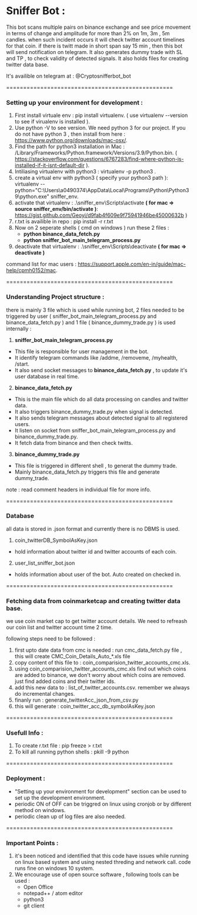 # Sniffer Bot :

This bot scans multiple pairs on binance exchange and see price movement in terms of change and amplitude for more than 2% on 1m, 3m , 5m candles.
when such incident occurs it will check twitter account timelines for that coin.
if there is twitt made in short span say 15 min , then this bot will send notification on telegram.
It also generates dummy trade with SL and TP , to check validity of detected signals.
It also holds files for creating twitter data base.

It's availible on telegram at : @Cryptosnifferbot_bot

=================================================

### Setting up your environment for development :

1. First install virtuale env : pip install virtualenv. ( use virtualenv --version to see if virualenv is installed ).
2. Use python -V to see version. We need python 3 for our project. If you do not have python 3 , then install from here : https://www.python.org/downloads/mac-osx/.
3. Find the path for python3 installation in Mac : /Library/Frameworks/Python.framework/Versions/3.9/Python.bin. ( https://stackoverflow.com/questions/6767283/find-where-python-is-installed-if-it-isnt-default-dir ).
4. Intiliasing virtualenv with python3 : virtualenv -p python3 <desired-path>.
5. create a virtual env with python3 ( specify your python3 path ): virtualenv --python="C:\Users\a0490374\AppData\Local\Programs\Python\Python39\python.exe" sniffer_env.
6. activate that virtualenv : .\sniffer_env\Scripts\activate **( for mac => source sniffer_env/bin/activate )**: https://gist.github.com/Geoyi/d9fab4f609e9f75941946be45000632b )
7. r.txt is availible in repo : pip install -r r.txt
8. Now on 2 seperate shells ( cmd on windows ) run these 2 files :
   - **python binance_data_fetch.py**
   - **python sniffer_bot_main_telegram_process.py**
6. deactivate that virtualenv : .\sniffer_env\Scripts\deactivate **( for mac => deactivate )**


command list for mac users : https://support.apple.com/en-in/guide/mac-help/cpmh0152/mac.

=================================================

### Understanding Project structure :

there is mainly 3 file which is used while running bot, 2 files needed to be triggered by user ( sniffer_bot_main_telegram_process.py and binance_data_fetch.py ) and  1 file ( binance_dummy_trade.py ) is used internally :

1) **sniffer_bot_main_telegram_process.py**
- This file is responsible for user management in the bot.
- It identify telegram commands like /addme, /removeme, /myhealth, /start.
- It also send socket messages to **binance_data_fetch.py** , to update it's user database in real time.

2) **binance_data_fetch.py**
- This is the main file which do all data processing on candles and twitter data.
- It also triggers binance_dummy_trade.py when signal is detected.
- It also sends telegram messages about detected signal to all registered users.
- It listen on socket from sniffer_bot_main_telegram_process.py and binance_dummy_trade.py.
- It fetch data from binance and then check twitts.

3) **binance_dummy_trade.py**
- This file is triggered in different shell , to generat the dummy trade.
- Mainly binance_data_fetch.py triggers this file and generate dummy_trade.

note : read comment headers in individual file for more info.

=================================================

### Database

all data is stored in .json format and currently there is no DBMS is used.

1) coin_twitterDB_SymbolAsKey.json
- hold information about twitter id and twitter accounts of each coin.

2) user_list_sniffer_bot.json
- holds information about user of the bot. Auto created on checked in.

=================================================

### Fetching data from coinmarketcap and creating twitter data base.

we use coin market cap to get twitter account details.
We need to refreash our coin list and twitter account time 2 time.

following steps need to be followed :
1) first upto date data from cmc is needed : run cmc_data_fetch.py file , this will create CMC_Coin_Details_Auto_*.xls file
2) copy content of this file to : coin_comparision_twitter_accounts_cmc.xls.
3) using coin_comparision_twitter_accounts_cmc.xls find out which coins are added to binance, we don't worry about which coins are removed. just find added coins and their twitter ids.
4) add this new data to : list_of_twitter_accounts.csv. remember we always do incremental changes.
5) finanly run : generate_twitterAcc_json_from_csv.py
6) this will generate : coin_twitter_acc_db_symbolAsKey.json


=================================================

### Usefull Info :

1) To create r.txt file : pip freeze > r.txt
2) To kill all running python shells : pkill -9 python

=================================================

### Deployment :

- "Setting up your environment for development" section can be used to set up the development environment.
- periodic ON of OFF can be triggred on linux using cronjob or by different method on windows.
- periodic clean up of log files are also needed.

=================================================

### Important Points :

1) it's been noticed and identified that this code have issues while running on linux based system and using nested threding and network call. code runs fine on windows 10 system.
2) We encourage use of open source software , following tools can be used :
   * Open Office
   * notepad++ / atom editor
   * python3
   * git client
